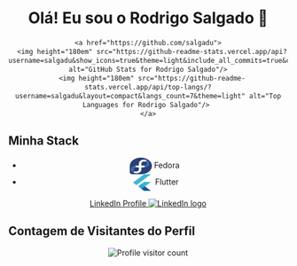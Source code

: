 <!DOCTYPE html>
<html lang="pt-BR"> <head>
  <meta charset="UTF-8">
  <meta name="viewport" content="width=device-width, initial-scale=1.0">
  <title>Rodrigo Salgado - Perfil</title> </head>
<body>
  <div align="center">
    <h1>Olá! Eu sou o Rodrigo Salgado 👋</h1>

    <a href="https://github.com/salgadu">
      <img height="180em" src="https://github-readme-stats.vercel.app/api?username=salgadu&show_icons=true&theme=light&include_all_commits=true&count_private=true" alt="GitHub Stats for Rodrigo Salgado"/>
      <img height="180em" src="https://github-readme-stats.vercel.app/api/top-langs/?username=salgadu&layout=compact&langs_count=7&theme=light" alt="Top Languages for Rodrigo Salgado"/> 
    </a>
  </div>

  <h2>Minha Stack</h2>
  <div align="center">
    <ul>
      <li><img align="center" alt="Fedora" height="30" width="40" src="https://raw.githubusercontent.com/devicons/devicon/master/icons/fedora/fedora-original.svg"> Fedora</li>
      <li><img align="center" alt="Flutter" height="30" width="40" src="https://raw.githubusercontent.com/devicons/devicon/master/icons/flutter/flutter-original.svg"> Flutter</li>
      </ul>
  </div>

  <div align="center">
    <a href="https://www.linkedin.com/in/salgadu" target="_blank">
      LinkedIn Profile <img src="https://img.shields.io/badge/LinkedIn-0077B5?style=for-the-badge&logo=linkedin&logoColor=white" target="_blank" alt="LinkedIn logo">
    </a>
  </div>

  <h2>Contagem de Visitantes do Perfil</h2>
  <p align="center">
    <img src="https://profile-counter.glitch.me/victormoreiraofc/count.svg" alt="Profile visitor count"/> 
  </p>
</body>
</html>
